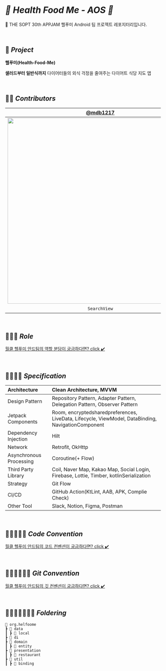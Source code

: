# *🥗 Health Food Me - AOS 🥗*

🌿 THE SOPT 30th APPJAM 헬푸미 Android 팀 프로젝트 레포지터리입니다.

<br>

## 🍎 *****Project*****

**헬푸미(Health-Food-Me)**

**샐러드부터 일반식까지** 다이어터들의 외식 걱정을 줄여주는 다이어트 식당 지도 앱

<br>

## 🍊🍊 *****Contributors*****

| [@mdb1217](https://github.com/mdb1217) | [@youngjinc](https://github.com/youngjinc) | [@lee989898](https://github.com/lee989898) |
| :---: | :---: | :---: |
|<img width="600" src="https://user-images.githubusercontent.com/48701368/178091311-9569379e-1112-488a-b4e5-306dfe0568d3.png"/>|<img width="600" src="https://user-images.githubusercontent.com/48701368/178091328-1cd992bc-6ac2-425e-897c-f3323fc15e85.png"/>|<img width="600" src="https://user-images.githubusercontent.com/48701368/178091306-5a0c674d-0d76-4878-aa9e-4abc937c5028.jpg"/>|
|`SearchView`|`RestaurantView`|`LoginView`, `MainView`|

<br>

## 🥕🥕🥕 *****Role*****

[월클 헬푸미 안드팀의 역할 분담이 궁금하다면? click ✔️](https://www.notion.so/5fad241886bd47fbbd2fe5a874a97cf9?v=2193538f769242b9ba5a572af9938f9e)

<br>

## 🍌🍌🍌🍌 *****Specification*****
| Architecture | Clean Architecture, MVVM |
|:---|:---|
| Design Pattern | Repository Pattern, Adapter Pattern,  Delegation Pattern, Observer Pattern |
| Jetpack Components | Room, encryptedsharedpreferences, LiveData, Lifecycle, ViewModel, DataBinding, NavigationComponent |
| Dependency Injection | Hilt |
| Network | Retrofit, OkHttp |
| Asynchronous Processing | Coroutine(+ Flow) |
| Third Party Library | Coil, Naver Map, Kakao Map, Social Login, Firebase, Lottie, Timber, kotlinSerialization |
| Strategy | Git Flow |
| CI/CD | GitHub Action(KtLint, AAB, APK, Complie Check) |
| Other Tool | Slack, Notion, Figma, Postman |

<br>

## 🍋🍋🍋🍋🍋 *****Code Convention*****

[월클 헬푸미 안드팀의 코드 컨벤션이 궁금하다면? click ✔️](https://github.com/Health-Food-Me/Health-Food-Me-Android/wiki/2.-Android-Coding-Convention)

<br>

## 🥑🥑🥑🥑🥑🥑 *****Git Convention*****

[월클 헬푸미 안드팀의 깃 컨벤션이 궁금하다면? click ✔️](https://github.com/Health-Food-Me/Health-Food-Me-Android/wiki/1.-Git-%EC%82%AC%EC%9A%A9%EB%B2%95)

<br>

## 🍑🍑🍑🍑🍑🍑🍑 *****Foldering*****

```
📂 org.helfoome
┣ 📂 data
┃ ┣ 📂 local
┣ 📂 di
┣ 📂 domain
┃ ┣ 📂 entity
┣ 📂 presentation
┃ ┣ 📂 restaurant
┣ 📂 util
┃ ┣ 📂 binding
```
